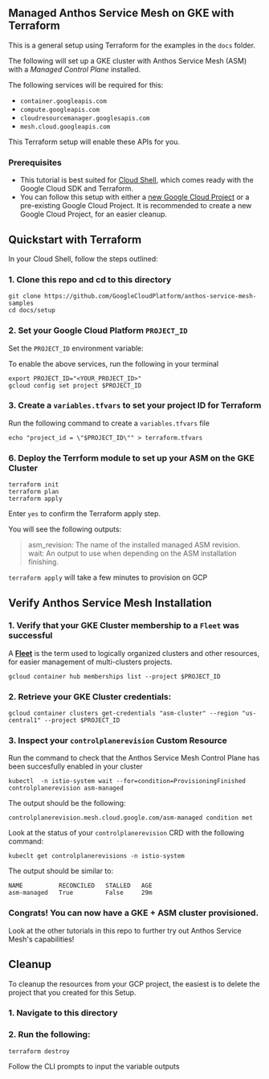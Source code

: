 ## Managed Anthos Service Mesh on GKE with Terraform 

This is a general setup using Terraform for the examples in the `docs` folder. 

The following will set up a GKE cluster with Anthos Service Mesh (ASM) with a _Managed Control Plane_ installed. 

The following services will be required for this: 
* `container.googleapis.com`
* `compute.googleapis.com`
* `cloudresourcemanager.googlesapis.com`
* `mesh.cloud.googleapis.com`

This Terraform setup will enable these APIs for you.

### Prerequisites
* This tutorial is best suited for [Cloud Shell](https://shell.cloud.google.com), which comes ready with the Google Cloud SDK and Terraform.
*  You can follow this setup with either a [new Google Cloud Project](https://cloud.google.com/resource-manager/docs/creating-managing-projects#creating_a_project) or a pre-existing Google Cloud Project. It is recommended to create a new Google Cloud Project, for an easier cleanup.

## Quickstart with Terraform
In your Cloud Shell, follow the steps outlined:
### 1.  Clone this repo and cd to this directory
```
git clone https://github.com/GoogleCloudPlatform/anthos-service-mesh-samples
cd docs/setup
```
### 2. Set your Google Cloud Platform `PROJECT_ID`

Set the `PROJECT_ID` environment variable:

To enable the above services, run the following in your terminal
```
export PROJECT_ID="<YOUR_PROJECT_ID>"
gcloud config set project $PROJECT_ID
```
### 3.  Create a `variables.tfvars` to set your project ID for Terraform
Run the following command to create a `variables.tfvars` file
```
echo "project_id = \"$PROJECT_ID\"" > terraform.tfvars
```

### 6.  Deploy the Terrform module to set up your ASM on the GKE Cluster
```
terraform init
terraform plan 
terraform apply 
```
Enter `yes` to confirm the Terraform apply step.

You will see the following outputs:

 >  asm_revision: The name of the installed managed ASM revision.          
    wait: An output to use when depending on the ASM installation finishing.

`terraform apply` will take a few minutes to provision on GCP

## Verify Anthos Service Mesh Installation
### 1.  Verify that your GKE Cluster membership to a `Fleet` was successful 
A **[Fleet](https://cloud.google.com/anthos/multicluster-management/fleets)** is the term used to logically organized clusters and other resources, for easier management of multi-clusters projects. 
```
gcloud container hub memberships list --project $PROJECT_ID
```
### 2. Retrieve your GKE Cluster credentials: 
```
gcloud container clusters get-credentials "asm-cluster" --region "us-central1" --project $PROJECT_ID
```
### 3. Inspect your `controlplanerevision` Custom Resource 
Run the command to check that the Anthos Service Mesh Control Plane has been succesfully enabled in your cluster
```
kubectl  -n istio-system wait --for=condition=ProvisioningFinished controlplanerevision asm-managed
```

The output should be the following:
```
controlplanerevision.mesh.cloud.google.com/asm-managed condition met
```
Look at the status of your `controlplanerevision` CRD with the following command: 
```
kubeclt get controlplanerevisions -n istio-system
```
The output should be similar to: 
```
NAME          RECONCILED   STALLED   AGE
asm-managed   True         False     29m
```
### Congrats! You can now have a GKE + ASM cluster provisioned. 
Look at the other tutorials in this repo to further try out Anthos Service Mesh's capabilities!

## Cleanup
To cleanup the resources from your GCP project, the easiest is to delete the project that you created for this Setup.
### 1. Navigate to this directory
### 2. Run the following:
```
terraform destroy
```
Follow the CLI prompts to input the variable outputs